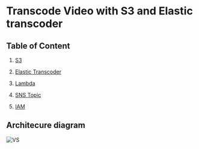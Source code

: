  # **Transcode Video with S3 and Elastic transcoder**

## Table of Content 
 1) [S3](https://docs.aws.amazon.com/AmazonS3/latest/userguide/creating-bucket.html)

 2) [Elastic Transcoder](https://docs.aws.amazon.com/elastictranscoder/latest/developerguide/gs-3-create-a-pipeline.html)

 3) [Lambda](https://docs.aws.amazon.com/lambda/latest/dg/getting-started.html)

 4) [SNS Topic](https://docs.aws.amazon.com/sns/latest/dg/sns-create-topic.html)

 5) [IAM](https://docs.aws.amazon.com/IAM/latest/UserGuide/getting-started.html#getting-started-roles)

## Architecure diagram 

 ![VS](https://user-images.githubusercontent.com/54643582/231915958-8dd5f033-c7a3-4ea4-8b88-22a4ddaaad49.jpeg)
